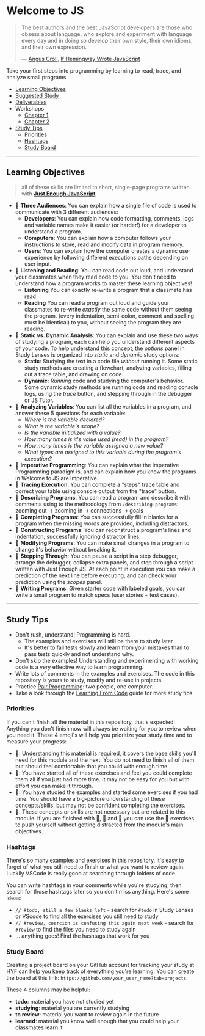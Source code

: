# Welcome to JS

> The best authors and the best JavaScript developers are those who obsess about
> language, who explore and experiment with language every day and in doing so
> develop their own style, their own idioms, and their own expression.
>
> — [Angus Croll](https://anguscroll.com/),
> [If Hemingway Wrote JavaScript](https://anguscroll.com/hemingway/)

Take your first steps into programming by learning to read, trace, and analyze
small programs.

- [Learning Objectives](#learning-objectives)
- [Suggested Study](./suggested-study.md)
- [Deliverables](./deliverables.md)
- Workshops
  - [Chapter 1](./chapter-1.md)
  - [Chapter 2](./chapter-2.md)
- [Study Tips](#study-tips)
  - [Priorities](#priorities)
  - [Hashtags](#hashtags)
  - [Study Board](#study-board)

---

## Learning Objectives

> all of these skills are limited to short, single-page programs written with
> [**Just Enough JavaScript**](../just-enough-javascript)

- 🥚 **Three Audiences**: You can explain how a single file of code is used to
  communicate with 3 different audiences:
  - **Developers**: You can explain how code formatting, comments, logs and
    variable names make it easier (or harder!) for a developer to understand a
    program.
  - **Computers**: You can explain how a computer follows your instructions to
    store, read and modify data in program memory.
  - **Users**: You can explain how the computer creates a dynamic user
    experience by following different executions paths depending on user input.
- 🥚 **Listening and Reading**: You can read code out loud, and understand your
  classmates when they read code to you. You don't need to understand how a
  program works to master these learning objectives!
  - **Listening** You can exactly re-write a program that a classmate has read
  - **Reading** You can read a program out loud and guide your classmates to
    re-write _exactly_ the same code without them seeing the program. \(every
    indentation, semi-colon, comment and spelling must be identical\) to you,
    without seeing the program they are reading.
- 🥚 **Static vs. Dynamic Analysis**: You can explain and use these two ways of
  studying a program, each can help you understand different aspects of your
  code. To help understand this concept, the _options_ panel in Study Lenses is
  organized into _static_ and _dynamic_ study options:
  - **Static**: Studying the text in a code file _without_ running it. Some
    static study methods are creating a flowchart, analyzing variables, filling
    out a trace table, and drawing on code.
  - **Dynamic**: _Running_ code and studying the computer's behavior. Some
    dynamic study methods are running code and reading console logs, using the
    _trace_ button, and stepping through in the debugger or JS Tutor.
- 🥚 **Analyzing Variables**: You can list all the variables in a program, and
  answer these 5 questions for each variable:
  - _Where is the variable declared?_
  - _What is the variable's scope?_
  - _Is the variable initialized with a value?_
  - _How many times is it's value used \(read\) in the program?_
  - _How many times is the variable assigned a new value?_
  - _What types are assigned to this variable during the program's execution?_
- 🐣 **Imperative Programming**: You can explain what the Imperative Programming
  paradigm is, and can explain how you know the programs in Welcome to JS are
  Imperative.
- 🐣 **Tracing Execution**: You can complete a "steps" trace table and correct
  your table using console output from the "trace" button.
- 🐣 **Describing Programs**: You can read a program and describe it with
  comments using to the methodology from `/describing-programs`: zooming out
  -&gt; zooming in -&gt; connections -&gt; goals
- 🐣 **Completing Programs**: You can successfully fill in blanks for a program
  when the missing words are provided, including distractors.
- 🐥 **Constructing Programs**: You can reconstruct a program's lines and
  indentation, successfully ignoring distractor lines.
- 🐥 **Modifying Programs**: You can make small changes in a program to change
  it's behavior without breaking it.
- 🐔 **Stepping Through**: You can pause a script in a step debugger, arrange
  the debugger, collapse extra panels, and step through a script written with
  Just Enough JS. At each point in execution you can make a prediction of the
  next line before executing, and can check your prediction using the _scopes_
  panel.
- 🐔 **Writing Programs**: Given starter code with labeled goals, you can write
  a small program to match specs \(user stories + test cases\).

---

## Study Tips

- Don't rush, understand! Programming is hard.
  - The examples and exercises will still be there to study later.
  - It's better to fail tests slowly and learn from your mistakes than to pass
    tests quickly and not understand why.
- Don't skip the examples! Understanding and experimenting with working code is
  a very effective way to learn programming.
- Write lots of comments in the examples and exercises. The code in this
  repository is yours to study, modify and re-use in projects.
- Practice
  [Pair Programming](https://home.hackyourfuture.be/students/study-tips/pair-programming):
  two people, one computer.
- Take a look through the
  [Learning From Code](https://home.hackyourfuture.be/students/study-tips/learning-from-code)
  guide for more study tips

### Priorities

If you can't finish all the material in this repository, that's expected!
Anything you don't finish now will always be waiting for you to review when you
need it. These 4 emoji's will help you prioritize your study time and to measure
your progress:

- 🥚: Understanding this material is required, it covers the base skills you'll
  need for this module and the next. You do not need to finish all of them but
  should feel comfortable that you could with enough time.
- 🐣: You have started all of these exercises and feel you could complete them
  all if you just had more time. It may not be easy for you but with effort you
  can make it through.
- 🐥: You have studied the examples and started some exercises if you had time.
  You should have a big-picture understanding of these concepts/skills, but may
  not be confident completing the exercises.
- 🐔: These concepts or skills are not necessary but are related to this module.
  If you are finished with 🥚, 🐣 and 🐥 you can use the 🐔 exercises to push
  yourself without getting distracted from the module's main objectives.

### Hashtags

There's so many examples and exercises in this repository, it's easy to forget
of what you still need to finish or what you want to review again. Luckily
VSCode is really good at searching through folders of code.

You can write hashtags in your comments while you're studying, then search for
those hashtags later so you don't miss anything. Here's some ideas:

- `// #todo, still a few blanks left` - search for `#todo` in Study Lenses or
  VScode to find all the exercises you still need to study
- `// #review, coercion is confusing this again next week` - search for
  `#review` to find the files you need to study again
- ... anything goes! Find the hashtags that work for you

### Study Board

Creating a project board on your GitHub account for tracking your study at HYF
can help you keep track of everything you're learning. You can create the board
at this link: `https://github.com/your_user_name?tab=projects`.

These 4 columns may be helpful:

- **todo**: material you have not studied yet
- **studying**: material you are currently studying
- **to review**: material you want to review again in the future
- **learned**: material you know well enough that you could help your classmates
  learn it

